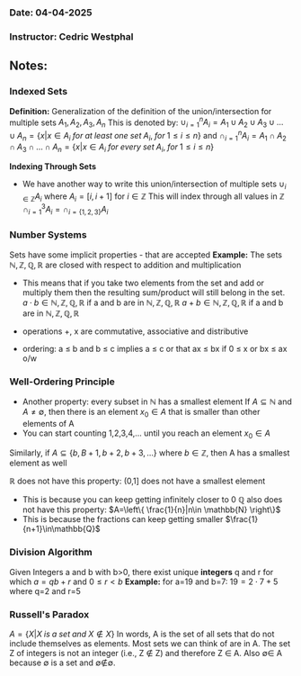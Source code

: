 ### Date: 04-04-2025
### Instructor: Cedric Westphal


## Notes:

### Indexed Sets
**Definition:** Generalization of the definition of the union/intersection for multiple sets $A_{1},A_{2},A_{3},A_{n}$ 
 This is denoted by:
 $\cup^n_{i=1}A_{i}=A_{1}\cup A_{2}\cup A_{3}\cup\dots\cup A_{n}=\{ x|x\in A_{i}\;for\;at\;least\;one\;set\;A_{i},\;for\;1\leq i\leq n \}$
 and
 $\cap^n_{i=1}A_{i}=A_{1}\cap A_{2}\cap A_{3}\cap\dots \cap A_{n}=\{ x|x\in A_{i}\;for\;every\;set\;A_{i},\;for\;1\leq i\leq n \}$
 
**Indexing Through Sets**
- We have another way to write this union/intersection of multiple sets
$\cup_{i\in \mathbb{Z}}A_{i}$ where $A_{i}=[i,i+1]$ for $i\in \mathbb{Z}$
This will index through all values in $\mathbb{Z}$
$\cap_{i=1}^3A_{i}=\cap_{i=\{ 1,2,3 \}}A_{i}$

### Number Systems
Sets have some implicit properties -  that are accepted
**Example:** The sets $\mathbb{N},\mathbb{Z},\mathbb{Q},\mathbb{R}$ are closed with respect to addition and multiplication
- This means that if you take two elements from the set and add or multiply them then the resulting sum/product will still belong in the set.
$a\cdot b\in\mathbb{N},\mathbb{Z},\mathbb{Q},\mathbb{R}$ if a and b are in $\mathbb{N},\mathbb{Z},\mathbb{Q},\mathbb{R}$
$a+b\in\mathbb{N},\mathbb{Z},\mathbb{Q},\mathbb{R}$ if a and b are in $\mathbb{N},\mathbb{Z},\mathbb{Q},\mathbb{R}$

- operations +, x are commutative, associative and distributive
- ordering: a ≤ b and b ≤ c implies a ≤ c or that ax ≤ bx if 0 ≤ x or bx ≤ ax o/w

### Well-Ordering Principle
- Another property: every subset in $\mathbb{N}$ has a smallest element
If $A\subseteq \mathbb{N}$ and $A\not=\emptyset$, then there is an element $x_{0}\in A$ that is smaller than other elements of A
- You can start counting 1,2,3,4,... until you reach an element $x_{0}\in A$

Similarly, if $A\subseteq \{ b,B+1,b+2,b+3,\dots \}$ where $b\in \mathbb{Z}$, then A has a smallest element as well

$\mathbb{R}$ does not have this property: (0,1] does not have a smallest element
- This is because you can keep getting infinitely closer to 0
$\mathbb{Q}$ also does not have this property: $A=\left\{  \frac{1}{n}|n\in \mathbb{N}  \right\}$
- This is because the fractions can keep getting smaller $\frac{1}{n+1}\in\mathbb{Q}$

### Division Algorithm
Given Integers a and b with b>0, there exist unique **integers** q and r for which $a=qb+r$ and $0\leq r<b$
**Example:** for a=19 and b=7: $19=2\cdot 7+5$ where q=2 and r=5

### Russell's Paradox
$A=\{ X|X\;is\;a\;set\;and\;X\not\in X \}$
In words, A is the set of all sets that do not include themselves as elements.
Most sets we can think of are in A. The set Z of integers is not an integer
(i.e., Z ∉ Z) and therefore Z ∈ A. Also $\emptyset$∈ A because $\emptyset$ is a set and $\emptyset$∉$\emptyset$.

